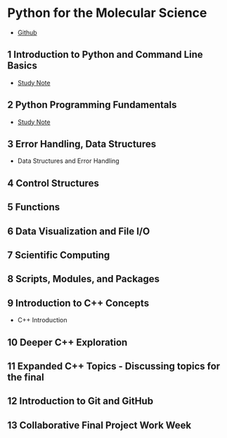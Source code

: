# Python for the Molecular Science

* [Github](https://github.com/MarkusHohle/UC-Berkeley/tree/main/Chem-272/Summer-2025)

## 1 Introduction to Python and Command Line Basics

* [Study Note](https://github.com/SEUNGHO-Y00/MSSE/blob/main/CHEM272/Introduction.md)

## 2 Python Programming Fundamentals

* [Study Note](https://github.com/SEUNGHO-Y00/MSSE/blob/main/CHEM272/PythonProgramming.md)

## 3 Error Handling, Data Structures

* Data Structures and Error Handling

## 4 Control Structures

## 5 Functions

## 6 Data Visualization and File I/O

## 7 Scientific Computing

## 8 Scripts, Modules, and Packages

## 9 Introduction to C++ Concepts

* C++ Introduction

## 10 Deeper C++ Exploration

## 11 Expanded C++ Topics - Discussing topics for the final

## 12 Introduction to Git and GitHub

## 13 Collaborative Final Project Work Week
